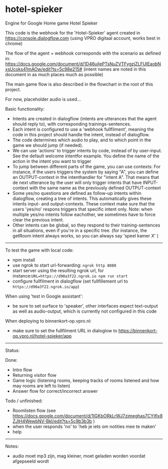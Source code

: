 # hotel-spieker

Engine for Google Home game Hotel Spieker

This code is the webhook for the 'Hotel-Spieker' agent created in https://console.dialogflow.com (using VPRO digitaal account, works best in chrome)

The flow of the agent + webhook corresponds with the scenario as defined in:
https://docs.google.com/document/d/1D46ujIePTsNuZVTFygzjZLFUIEaobNxsUcoks41mAOw/edit?ts=5c98e215#
(intent names are noted in this document in as much places much as possible)

The main game flow is also described in the flowchart in the root of this project.

For now, placeholder audio is used...

Basic functionality:
- Intents are created in dialogflow (intents are utterances that the agent should reply to), with corresponding trainings-sentences.
- Each intent is configured to use a 'webhook fullfilment', meaning the code in this project should handle the intent, instead of dialogflow.
- The code determines which audio to play, and to which point in the game we should jump (if needed).
- We can use 'actions' to trigger intents by code, instead of by user-input. See the default  welcome intentfor example. You define the name of the action in the intent you want to trigger
- To jump between different parts of the game, you can use contexts: 
For instance, if the users triggers the system by saying "A", you can define an OUTPUT-context in the intenthandler for "intent A". That means that de next utterance by the user will only trigger intents that have INPUT-context with the same name as the previously defined OUTPUT-context 
- Some yes/no questions are defined as follow-up intents within dialogflow, creating a tree of intents. This automatically gives these intents input- and output-contexts. These context make sure that the users 'yes/no' respons triggers that specific intent only. Note: when multiple yes/no intents follow eachother, we sometimes have to force clear the previous intent.
- Other intents can be global, so they respond to their training-sentences in all situations, even if you're in a specific tree. (for instance, the getRoom intent always works, so you can always say 'speel kamer X' )


------------------------
To test the game with local code:
- npm install
- use ngrok to start url-forwarding: `ngrok http 8080`
- start server using the resulting ngrok url, for instance:`URL=https://d90a3f22.ngrok.io npm run start`
- configure fullfilment in dialogflow (set fullfillement url to `https://d90a3f22.ngrok.io/app`)

When using 'test in Google assistant': 
- be sure to set surface to 'speaker', other interfaces expect text-output as well as audio-output, which is currently not configured in this code

When deploying to binnenkort-op.vpro.nl:
- make sure to set the fullfilment URL in dialoglow to https://binnenkort-op.vpro.nl/hotel-spieker/app

------------

Status:

Done:
- Intro flow
- Returning visitor flow
- Game logic (listening rooms, keeping tracks of rooms listened and how may rooms are left to listen)
- Answer flow for correct/incorrect answer

Todo / unfinished:
- Roomlisten flow (see https://docs.google.com/document/d/1IGKbORkLrWJ7zimeghas7CYjfIx8ZJIH4WewbNV-BkI/edit?ts=5c9b3b3b )
- when the user responds 'no' to 'heb je iets om notities mee te maken'
- help


------------
Notes:
- audio moet mp3 zijn, mag kleiner, moet geladen worden voordat afgepseeld wordt
